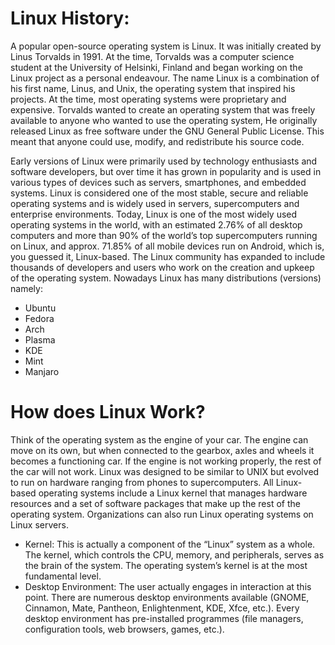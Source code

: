 # Linux History:
A popular open-source operating system is Linux. It was initially created by Linus Torvalds in 1991. At the time, Torvalds was a computer science student at the University of Helsinki, Finland and began working on the Linux project as a personal endeavour. The name Linux is a combination of his first name, Linus, and Unix, the operating system that inspired his projects. At the time, most operating systems were proprietary and expensive. Torvalds wanted to create an operating system that was freely available to anyone who wanted to use the operating system, He originally released Linux as free software under the GNU General Public License. This meant that anyone could use, modify, and redistribute his source code. 

Early versions of Linux were primarily used by technology enthusiasts and software developers, but over time it has grown in popularity and is used in various types of devices such as servers, smartphones, and embedded systems. Linux is considered one of the most stable, secure and reliable operating systems and is widely used in servers, supercomputers and enterprise environments. Today, Linux is one of the most widely used operating systems in the world, with an estimated 2.76% of all desktop computers and more than 90% of the world’s top supercomputers running on Linux, and approx. 71.85% of all mobile devices run on Android, which is, you guessed it, Linux-based. The Linux community has expanded to include thousands of developers and users who work on the creation and upkeep of the operating system. Nowadays Linux has many distributions (versions) namely:

* Ubuntu
* Fedora
* Arch
* Plasma
* KDE
* Mint
* Manjaro
# How does Linux Work?
Think of the operating system as the engine of your car. The engine can move on its own, but when connected to the gearbox, axles and wheels it becomes a functioning car. If the engine is not working properly, the rest of the car will not work. Linux was designed to be similar to UNIX but evolved to run on hardware ranging from phones to supercomputers. All Linux-based operating systems include a Linux kernel that manages hardware resources and a set of software packages that make up the rest of the operating system. Organizations can also run Linux operating systems on Linux servers.

* Kernel: This is actually a component of the “Linux” system as a whole. The kernel, which controls the CPU, memory, and peripherals, serves as the brain of the system. The operating system’s kernel is at the most fundamental level.
* Desktop Environment: The user actually engages in interaction at this point. There are numerous desktop environments available (GNOME, Cinnamon, Mate, Pantheon, Enlightenment, KDE, Xfce, etc.). Every desktop environment has pre-installed programmes (file managers, configuration tools, web browsers, games, etc.).
